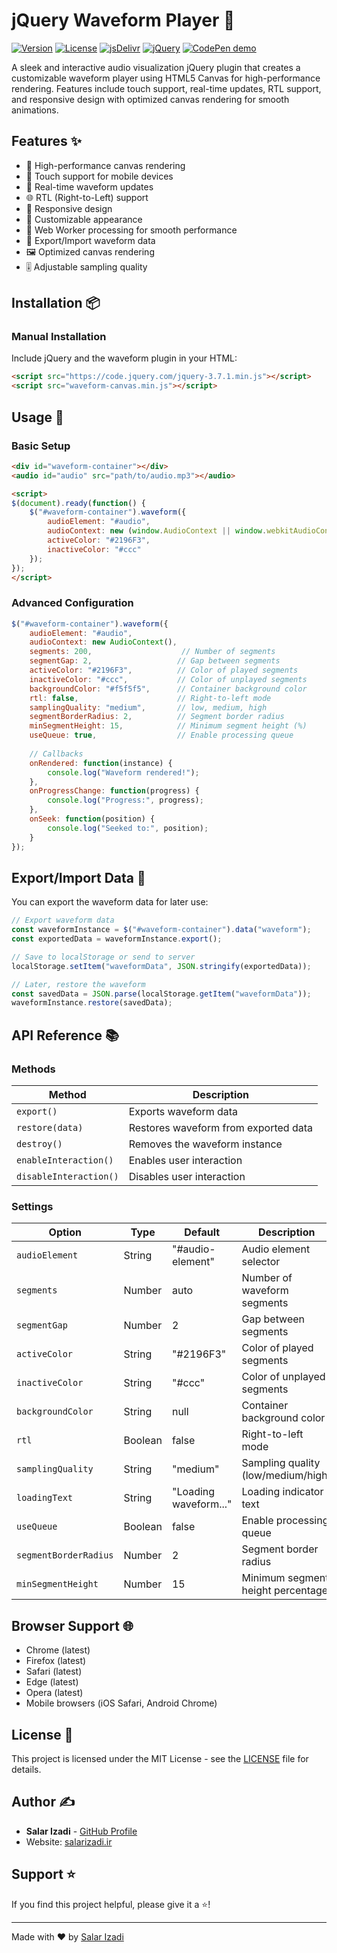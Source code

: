 # jQuery Waveform Player 🎵

[![Version](https://img.shields.io/badge/version-1.0.0-blue.svg)](https://github.com/salarizadi/waveform-canvas)
[![License](https://img.shields.io/badge/license-MIT-green.svg)](https://github.com/salarizadi/waveform/blob/main/LICENSE)
[![jsDelivr](https://data.jsdelivr.com/v1/package/gh/salarizadi/waveform-canvas/badge)](https://www.jsdelivr.com/package/gh/salarizadi/waveform-canvas)
[![jQuery](https://img.shields.io/badge/jquery-%3E%3D%201.7-yellow.svg)](https://jquery.com/)
[![CodePen demo](https://img.shields.io/badge/CodePen-demo-blue.svg)](https://codepen.io/salariz/pen/gbbwPZZ)

A sleek and interactive audio visualization jQuery plugin that creates a customizable waveform player using HTML5 Canvas for high-performance rendering. Features include touch support, real-time updates, RTL support, and responsive design with optimized canvas rendering for smooth animations.

## Features ✨

- 🎨 High-performance canvas rendering
- 📱 Touch support for mobile devices
- 🔄 Real-time waveform updates
- 🌐 RTL (Right-to-Left) support
- 📐 Responsive design
- 🎯 Customizable appearance
- 🔋 Web Worker processing for smooth performance
- 💾 Export/Import waveform data
- 🖼️ Optimized canvas rendering
- 🎚️ Adjustable sampling quality

## Installation 📦

### Manual Installation
Include jQuery and the waveform plugin in your HTML:

```html
<script src="https://code.jquery.com/jquery-3.7.1.min.js"></script>
<script src="waveform-canvas.min.js"></script>
```

## Usage 🚀

### Basic Setup

```html
<div id="waveform-container"></div>
<audio id="audio" src="path/to/audio.mp3"></audio>

<script>
$(document).ready(function() {
    $("#waveform-container").waveform({
        audioElement: "#audio",
        audioContext: new (window.AudioContext || window.webkitAudioContext)(),
        activeColor: "#2196F3",
        inactiveColor: "#ccc"
    });
});
</script>
```

### Advanced Configuration

```javascript
$("#waveform-container").waveform({
    audioElement: "#audio",
    audioContext: new AudioContext(),
    segments: 200,                    // Number of segments
    segmentGap: 2,                   // Gap between segments
    activeColor: "#2196F3",          // Color of played segments
    inactiveColor: "#ccc",           // Color of unplayed segments
    backgroundColor: "#f5f5f5",      // Container background color
    rtl: false,                      // Right-to-left mode
    samplingQuality: "medium",       // low, medium, high
    segmentBorderRadius: 2,          // Segment border radius
    minSegmentHeight: 15,            // Minimum segment height (%)
    useQueue: true,                  // Enable processing queue
    
    // Callbacks
    onRendered: function(instance) {
        console.log("Waveform rendered!");
    },
    onProgressChange: function(progress) {
        console.log("Progress:", progress);
    },
    onSeek: function(position) {
        console.log("Seeked to:", position);
    }
});
```

## Export/Import Data 💾

You can export the waveform data for later use:

```javascript
// Export waveform data
const waveformInstance = $("#waveform-container").data("waveform");
const exportedData = waveformInstance.export();

// Save to localStorage or send to server
localStorage.setItem("waveformData", JSON.stringify(exportedData));

// Later, restore the waveform
const savedData = JSON.parse(localStorage.getItem("waveformData"));
waveformInstance.restore(savedData);
```

## API Reference 📚

### Methods

| Method | Description |
|--------|-------------|
| `export()` | Exports waveform data |
| `restore(data)` | Restores waveform from exported data |
| `destroy()` | Removes the waveform instance |
| `enableInteraction()` | Enables user interaction |
| `disableInteraction()` | Disables user interaction |

### Settings

| Option | Type | Default | Description |
|--------|------|---------|-------------|
| `audioElement` | String | "#audio-element" | Audio element selector |
| `segments` | Number | auto | Number of waveform segments |
| `segmentGap` | Number | 2 | Gap between segments |
| `activeColor` | String | "#2196F3" | Color of played segments |
| `inactiveColor` | String | "#ccc" | Color of unplayed segments |
| `backgroundColor` | String | null | Container background color |
| `rtl` | Boolean | false | Right-to-left mode |
| `samplingQuality` | String | "medium" | Sampling quality (low/medium/high) |
| `loadingText` | String | "Loading waveform..." | Loading indicator text |
| `useQueue` | Boolean | false | Enable processing queue |
| `segmentBorderRadius` | Number | 2 | Segment border radius |
| `minSegmentHeight` | Number | 15 | Minimum segment height percentage |

## Browser Support 🌐

- Chrome (latest)
- Firefox (latest)
- Safari (latest)
- Edge (latest)
- Opera (latest)
- Mobile browsers (iOS Safari, Android Chrome)

## License 📄

This project is licensed under the MIT License - see the [LICENSE](LICENSE) file for details.

## Author ✍️

- **Salar Izadi** - [GitHub Profile](https://github.com/salarizadi)
- Website: [salarizadi.ir](https://salarizadi.ir)

## Support ⭐️

If you find this project helpful, please give it a ⭐️!

---
Made with ❤️ by [Salar Izadi](https://github.com/salarizadi)
